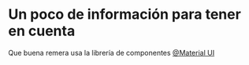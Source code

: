 # Un poco de información para tener en cuenta

Que buena remera usa la librería de componentes [@Material UI](https://mui.com/)